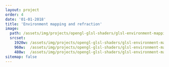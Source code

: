 ```yaml
---
layout: project
order: 4
date: '01-01-2018'
title: 'Environment mapping and refraction'
image: 
  path: /assets/img/projects/opengl-glsl-shaders/glsl-environment-mapping-refraction.png
  srcset: 
    1920w: /assets/img/projects/opengl-glsl-shaders/glsl-environment-mapping-refraction.png
    960w:  /assets/img/projects/opengl-glsl-shaders/glsl-environment-mapping-refraction.png
    480w:  /assets/img/projects/opengl-glsl-shaders/glsl-environment-mapping-refraction.png
sitemap: false
---
```

